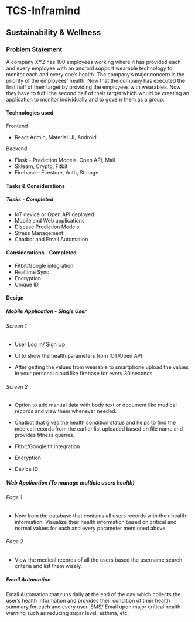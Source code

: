 # TCS-Inframind

## Sustainability & Wellness

### Problem Statement 

A company XYZ has 100 employees working where it has provided each and every employee
with an android support wearable technology to monitor each and every one’s health. The
company’s major concern is the priority of the employees’ health. Now that the company has
executed the first half of their target by providing the employees with wearables. Now they
have to fulfil the second half of their target which would be creating an application to monitor
individually and to govern them as a group.

#### Technologies used

Frontend 
  * React Admin, Material UI, Android
  
Backend
  * Flask -  Prediction Models, Open API, Mail 
  * Sklearn, Crypto, Fitbit
  * Firebase – Firestore, Auth, Storage


#### Tasks & Considerations

##### Tasks - Completed
  - IoT device or Open API deployed 
  - Mobile and Web applications 
  - Disease Prediction Models
  - Stress Management
  - Chatbot and Email Automation
  
#### Considerations - Completed
  - Fitbit/Google integration 
  - Realtime Sync
  - Encryption 
  - Unique ID


#### Design

##### Mobile Application - Single User

###### Screen 1

- User Log In/ Sign Up

- UI to show the health parameters from IOT/Open API

- After getting the values
from wearable to smartphone upload the
values in your personal cloud like firebase
for every 30 seconds.

###### Screen 2 

- Option to add manual data with body text or
document like medical records and view
them whenever needed. 

- Chatbot that gives the health condition status and helps to find the medical records from
the earlier list uploaded based on file name and provides fitness queries.

- FItbit/Google fit integration

- Encryption 

- Device ID

##### Web Application (To manage multiple users health)

###### Page 1

- Now from the database that contains all
users records with their health information.
Visualize their health information based on
critical and normal values for each and every
parameter mentioned above. 

###### Page 2

- View the medical records of all the users
based the username search criteria and list
them wisely.


##### Email Automation

Email Automation that runs daily at the end of the day which collects the user’s health
information and provides their condition of their health summary for each and every user.
SMS/ Email upon major critical health warning such as reducing sugar level, asthma, etc.
